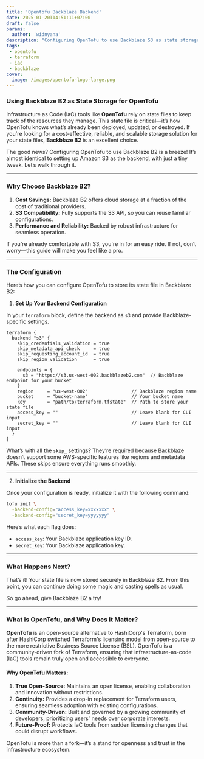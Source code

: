 ```yaml
---
title: 'Opentofu Backblaze Backend'
date: 2025-01-20T14:51:11+07:00
draft: false
params: 
  author: 'widnyana'
description: "Configuring OpenTofu to use Backblaze S3 as state storage"
tags:
 - opentofu
 - terraform
 - iac
 - backblaze
cover:
  image: /images/opentofu-logo-large.png
---
```




### Using Backblaze B2 as State Storage for OpenTofu

Infrastructure as Code (IaC) tools like **OpenTofu** rely on state files to keep track of the resources they manage. This state file is critical—it’s how OpenTofu knows what’s already been deployed, updated, or destroyed. If you're looking for a cost-effective, reliable, and scalable storage solution for your state files, **Backblaze B2** is an excellent choice. 

The good news? Configuring OpenTofu to use Backblaze B2 is a breeze! It’s almost identical to setting up Amazon S3 as the backend, with just a tiny tweak. Let’s walk through it.

---

### Why Choose Backblaze B2?

1. **Cost Savings:** Backblaze B2 offers cloud storage at a fraction of the cost of traditional providers.
2. **S3 Compatibility:** Fully supports the S3 API, so you can reuse familiar configurations.
3. **Performance and Reliability:** Backed by robust infrastructure for seamless operation.

If you're already comfortable with S3, you're in for an easy ride. If not, don’t worry—this guide will make you feel like a pro.

---

### The Configuration

Here’s how you can configure OpenTofu to store its state file in Backblaze B2:

1. **Set Up Your Backend Configuration**

In your `terraform` block, define the backend as `s3` and provide Backblaze-specific settings. 

```hcl
terraform {
  backend "s3" {
    skip_credentials_validation = true
    skip_metadata_api_check     = true
    skip_requesting_account_id  = true
    skip_region_validation      = true

    endpoints = {
      s3 = "https://s3.us-west-002.backblazeb2.com"  // Backblaze endpoint for your bucket
    }
    region     = "us-west-002"                // Backblaze region name
    bucket     = "bucket-name"                // Your bucket name
    key        = "path/to/terraform.tfstate"  // Path to store your state file
    access_key = ""                           // Leave blank for CLI input
    secret_key = ""                           // Leave blank for CLI input
  }
}
```

What’s with all the `skip_` settings? They’re required because Backblaze doesn’t support some AWS-specific features like regions and metadata APIs. These skips ensure everything runs smoothly.

---

2. **Initialize the Backend**

Once your configuration is ready, initialize it with the following command:

```sh
tofu init \
  -backend-config="access_key=xxxxxxx" \
  -backend-config="secret_key=yyyyyyy"
```

Here’s what each flag does:
- `access_key`: Your Backblaze application key ID.
- `secret_key`: Your Backblaze application key.

---

### What Happens Next?

That’s it! Your state file is now stored securely in Backblaze B2. From this point, you can continue doing some magic and casting spells as usual.

So go ahead, give Backblaze B2 a try!

---

### What is OpenTofu, and Why Does It Matter?

**OpenTofu** is an open-source alternative to HashiCorp's Terraform, born after HashiCorp switched Terraform's licensing model from open-source to the more restrictive Business Source License (BSL). OpenTofu is a community-driven fork of Terraform, ensuring that infrastructure-as-code (IaC) tools remain truly open and accessible to everyone.

#### Why OpenTofu Matters:
1. **True Open-Source:** Maintains an open license, enabling collaboration and innovation without restrictions.
2. **Continuity:** Provides a drop-in replacement for Terraform users, ensuring seamless adoption with existing configurations.
3. **Community-Driven:** Built and governed by a growing community of developers, prioritizing users' needs over corporate interests.
4. **Future-Proof:** Protects IaC tools from sudden licensing changes that could disrupt workflows.

OpenTofu is more than a fork—it’s a stand for openness and trust in the infrastructure ecosystem.
